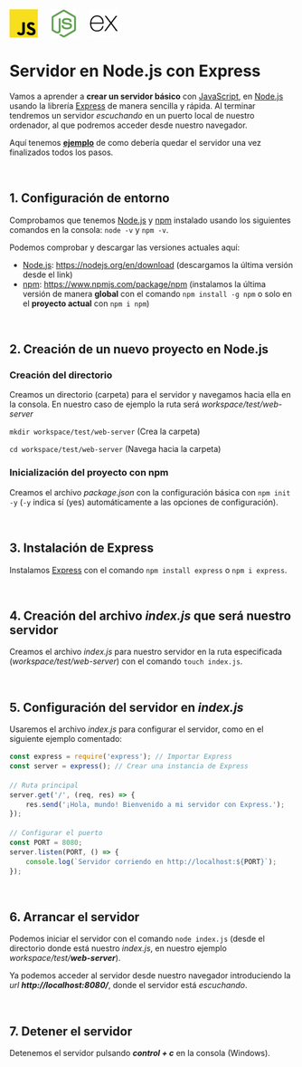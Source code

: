 <img src="../../../00_img/javascript-icon.svg" alt="Logo de JavaScript" height="50" style="margin-right: 20px">
<img src="../../../00_img/jsIconGreen.svg" alt="Logo de Node.js" height="50" style="margin-right: 20px">
<img src="../../../00_img/Express.svg" alt="Logo Express" height="50">

<br>

# Servidor en Node.js con Express

Vamos a aprender a **crear un servidor básico** con [JavaScript](../../../GLOSARIO.md#javascript-js), en [Node.js](../../../GLOSARIO.md#nodejs) usando la librería [Express](../../../GLOSARIO.md#express) de manera sencilla y rápida. Al terminar tendremos un servidor *escuchando* en un puerto local de nuestro ordenador, al que podremos acceder desde nuestro navegador.

Aquí tenemos [**ejemplo**](./servidor-nodejs-express-test/) de como debería quedar el servidor una vez finalizados todos los pasos.

<br>

## 1. Configuración de entorno

Comprobamos que tenemos [Node.js](../../../GLOSARIO.md#nodejs) y [npm](../../../GLOSARIO.md#npm-node-package-manager) instalado usando los siguientes comandos en la consola: ```node -v``` y
```npm -v```.

Podemos comprobar y descargar las versiones actuales aquí:
* [Node.js](../../../GLOSARIO.md#nodejs): https://nodejs.org/en/download (descargamos la última versión desde el link)
* [npm](../../../GLOSARIO.md#npm-node-package-manager): https://www.npmjs.com/package/npm (instalamos la última versión de manera **global** con el comando ```npm install -g npm``` o solo en el **proyecto actual** con ```npm i npm```)

<br>

## 2. Creación de un nuevo proyecto en Node.js

### Creación del directorio
Creamos un directorio (carpeta) para el servidor y navegamos hacia ella en la consola. En nuestro caso de ejemplo la ruta será *workspace/test/web-server*

```mkdir workspace/test/web-server``` (Crea la carpeta)

```cd workspace/test/web-server``` (Navega hacia la carpeta)

### Inicialización del proyecto con npm
Creamos el archivo *package.json* con la configuración básica con ```npm init -y``` (```-y``` indica sí (yes) automáticamente a las opciones de configuración).

<br>

## 3. Instalación de Express

Instalamos [Express](../../../GLOSARIO.md#express) con el comando ```npm install express``` o ```npm i express```.

<br>

## 4. Creación del archivo *index.js* que será nuestro servidor

Creamos el archivo *index.js* para nuestro servidor en la ruta especificada (*workspace/test/web-server*) con el comando ```touch index.js```.

<br>

## 5. Configuración del servidor en *index.js*

Usaremos el archivo *index.js* para configurar el servidor, como en el siguiente ejemplo comentado:

```js
const express = require('express'); // Importar Express
const server = express(); // Crear una instancia de Express

// Ruta principal
server.get('/', (req, res) => {
    res.send('¡Hola, mundo! Bienvenido a mi servidor con Express.');
});

// Configurar el puerto
const PORT = 8080;
server.listen(PORT, () => {
    console.log(`Servidor corriendo en http://localhost:${PORT}`);
});
```

<br>

## 6. Arrancar el servidor

Podemos iniciar el servidor con el comando ```node index.js``` (desde el directorio donde está nuestro *index.js*, en nuestro ejemplo *workspace/test/**web-server***).

Ya podemos acceder al servidor desde nuestro navegador introduciendo la *url* ***http://localhost:8080/***, donde el servidor está *escuchando*.

<br>

## 7. Detener el servidor

Detenemos el servidor pulsando ***control + c*** en la consola (Windows).